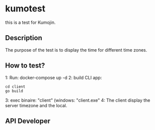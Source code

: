 # kumotest
this is a test for Kumojin.

## Description
The purpose of the test is to display the time for different time zones.

## How to test?
1: Run: docker-compose up -d
2: build CLI app: 
```
cd client
go build
```
3: exec binaire: "client" (windows: "client.exe"
4: The client display the server timezone and the local.

## API Developer

